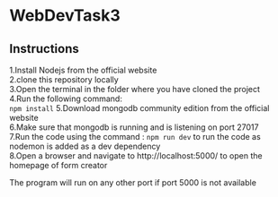 # WebDevTask3

## Instructions


1.Install Nodejs from the official website<br>
2.clone this repository locally<br>
3.Open the terminal in the folder where you have cloned the project<br>
4.Run the following command:<br>
`npm install`
5.Download mongodb community edition from the official website <br>
6.Make sure that mongodb is running and is listening on port 27017<br>
7.Run the code using the command : `npm run dev` to run the code as nodemon is added as a dev dependency<br>
8.Open a browser and navigate to http://localhost:5000/ to open the homepage of form creator <br>

The program will run on any other port if port 5000 is not available
